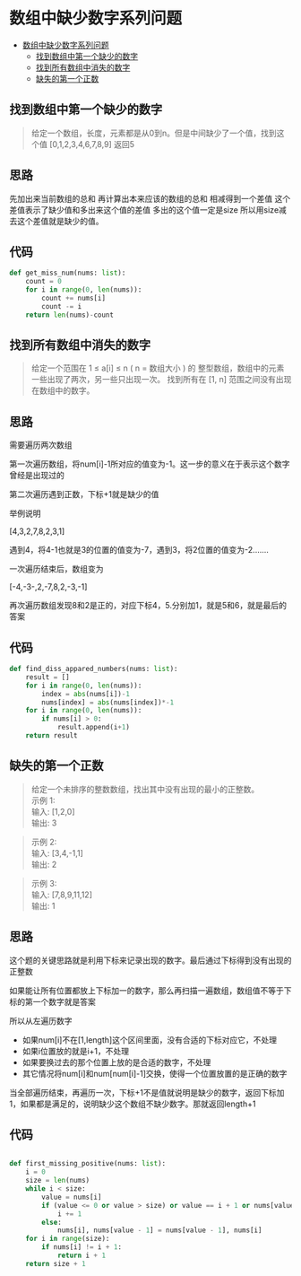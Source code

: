 # 数组中缺少数字系列问题
- [数组中缺少数字系列问题](#数组中缺少数字系列问题)
    - [找到数组中第一个缺少的数字](#找到数组中第一个缺少的数字)
    - [找到所有数组中消失的数字](#找到所有数组中消失的数字)
    - [缺失的第一个正数](#缺失的第一个正数)



## 找到数组中第一个缺少的数字
> 给定一个数组，长度，元素都是从0到n。但是中间缺少了一个值，找到这个值
> [0,1,2,3,4,6,7,8,9] 返回5

**思路**
--------------------

先加出来当前数组的总和
再计算出本来应该的数组的总和
相减得到一个差值
这个差值表示了缺少值和多出来这个值的差值
多出的这个值一定是size
所以用size减去这个差值就是缺少的值。

**代码**
--------------------

```python
def get_miss_num(nums: list):
    count = 0
    for i in range(0, len(nums)):
        count += nums[i]
        count -= i
    return len(nums)-count
```


## 找到所有数组中消失的数字
> 给定一个范围在  1 ≤ a[i] ≤ n ( n = 数组大小 ) 的 整型数组，数组中的元素一些出现了两次，另一些只出现一次。
找到所有在 [1, n] 范围之间没有出现在数组中的数字。

**思路**
--------------------

需要遍历两次数组

第一次遍历数组，将num[i]-1所对应的值变为-1。这一步的意义在于表示这个数字曾经是出现过的

第二次遍历遇到正数，下标+1就是缺少的值

举例说明

[4,3,2,7,8,2,3,1]

遇到4，将4-1也就是3的位置的值变为-7，遇到3，将2位置的值变为-2.......

一次遍历结束后，数组变为

[-4,-3-,2,-7,8,2,-3,-1]

再次遍历数组发现8和2是正的，对应下标4，5.分别加1，就是5和6，就是最后的答案

**代码**
--------------------

```python
def find_diss_appared_numbers(nums: list):
    result = []
    for i in range(0, len(nums)):
        index = abs(nums[i])-1
        nums[index] = abs(nums[index])*-1
    for i in range(0, len(nums)):
        if nums[i] > 0:
            result.append(i+1)
    return result
```

## 缺失的第一个正数
> 给定一个未排序的整数数组，找出其中没有出现的最小的正整数。  
> 示例 1:  
> 输入: [1,2,0]  
> 输出: 3  

> 示例 2:  
> 输入: [3,4,-1,1]  
> 输出: 2  

> 示例 3:  
> 输入: [7,8,9,11,12]  
> 输出: 1

**思路**
--------------------

这个题的关键思路就是利用下标来记录出现的数字。最后通过下标得到没有出现的正整数

如果能让所有位置都放上下标加一的数字，那么再扫描一遍数组，数组值不等于下标的第一个数字就是答案

所以从左遍历数字
- 如果num[i]不在[1,length]这个区间里面，没有合适的下标对应它，不处理
- 如果i位置放的就是i+1，不处理
- 如果要换过去的那个位置上放的是合适的数字，不处理
- 其它情况将num[i]和num[num[i]-1]交换，使得一个位置放置的是正确的数字

当全部遍历结束，再遍历一次，下标+1不是值就说明是缺少的数字，返回下标加1，如果都是满足的，说明缺少这个数组不缺少数字。那就返回length+1

**代码**
--------------------

```python

def first_missing_positive(nums: list):
    i = 0
    size = len(nums)
    while i < size:
        value = nums[i]
        if (value <= 0 or value > size) or value == i + 1 or nums[value - 1] == value:
            i += 1
        else:
            nums[i], nums[value - 1] = nums[value - 1], nums[i]
    for i in range(size):
        if nums[i] != i + 1:
            return i + 1
    return size + 1
```